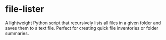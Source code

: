 # file-lister
A lightweight Python script that recursively lists all files in a given folder and saves them to a text file. Perfect for creating quick file inventories or folder summaries.
